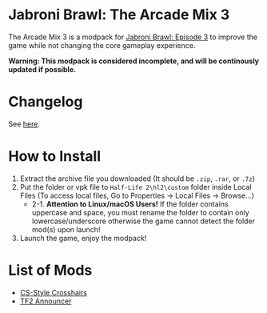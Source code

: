 # Jabroni Brawl: The Arcade Mix 3
The Arcade Mix 3 is a modpack for [Jabroni Brawl: Episode 3](https://gamebanana.com/games/6716) to improve the game while not changing the core gameplay experience.

**Warning: This modpack is considered incomplete, and will be continously updated if possible.**

# Changelog
See [here](https://github.com/MysticMoonlight/EnhancedMod/releases).

# How to Install
1. Extract the archive file you downloaded (It should be `.zip`, `.rar`, or `.7z`)
2. Put the folder or vpk file to `Half-Life 2\hl2\custom` folder inside Local Files (To access local files, Go to Properties -> Local Files -> Browse...)
	* 2-1. **Attention to Linux/macOS Users!** If the folder contains uppercase and space, you must rename the folder to contain only lowercase/underscore otherwise the game cannot detect the folder mod(s) upon launch!
3. Launch the game, enjoy the modpack!

# List of Mods
* [CS-Style Crosshairs](https://gamebanana.com/mods/413300)
* [TF2 Announcer](https://gamebanana.com/sounds/64866)